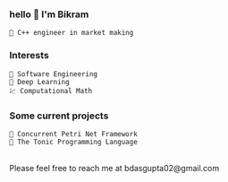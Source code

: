### hello 👋 I'm Bikram

```text
🔭 C++ engineer in market making
```

### Interests
```text
📐 Software Engineering
🔭 Deep Learning
💹 Computational Math
```

### Some current projects
```text
🌱 Concurrent Petri Net Framework
🌱 The Tonic Programming Language
```
<br />
Please feel free to reach me at bdasgupta02@gmail.com
  
<!--
**bdasgupta02/bdasgupta02** is a ✨ _special_ ✨ repository because its `README.md` (this file) appears on your GitHub profile.

Here are some ideas to get you started:

- 🔭 I’m currently working on ...
- 🌱 I’m currently learning ...
- 👯 I’m looking to collaborate on ...
- 🤔 I’m looking for help with ...
- 💬 Ask me about ...
- 📫 How to reach me: ...
- 😄 Pronouns: ...
- ⚡ Fun fact: ...
-->
